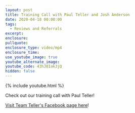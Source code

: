 ```yaml
---
layout: post
title: Training Call with Paul Teller and Josh Anderson
date: 2020-04-18 00:00:00
tags:
  - Reviews and Referrals
excerpt:
enclosure:
pullquote:
enclosure_type: video/mp4
enclosure_time:
use_youtube_image: true
youtube_alternate_image:
youtube_code: 43hJ8IakJjQ
hidden: false
---
```


{% include youtube.html %}

Check out our training call with Paul Teller\!

<u><a target="_blank" href="https://www.facebook.com/teamtellernashville">Visit Team Teller's Facebook page here</a></u>\!